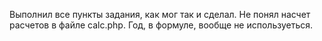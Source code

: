 Выполнил все пункты задания, как мог так и сделал.
Не понял насчет расчетов в файле calc.php. Год, в формуле, вообще не используеться.
